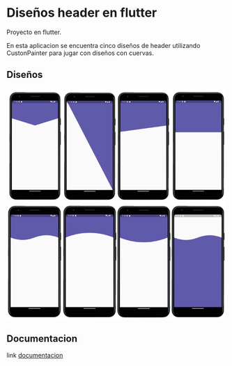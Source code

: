 # Diseños header en flutter

Proyecto en flutter.

En esta aplicacion se encuentra cinco diseños de header utilizando CustonPainter para jugar con diseños con cuervas.

## Diseños


<picture>
  <img src="https://raw.githubusercontent.com/ricardonajargonzalez/disenos_app/master/lib/assets/c1.png">
</picture>
<picture>
   <img src="https://raw.githubusercontent.com/ricardonajargonzalez/disenos_app/master/lib/assets/c2.png">
</picture> 


## Documentacion
link [documentacion](https://api.flutter.dev/flutter/rendering/CustomPainter-class.html)

